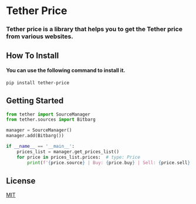 # Tether Price

### Tether price is a library that helps you to get the Tether price from various websites.

## How To Install

#### You can use the following command to install it.

```commandline
pip install tether-price
```

## Getting Started

```python
from tether import SourceManager
from tether.sources import Bitbarg

manager = SourceManager()
manager.add(Bitbarg())

if __name__ == '__main__':
    prices_list = manager.get_prices_list()
    for price in prices_list.prices:  # type: Price
        print(f'{price.source} | Buy: {price.buy} | Sell: {price.sell}')
```

## License

[MIT](https://github.com/iAliF/Tether-Price/blob/main/LICENSE)